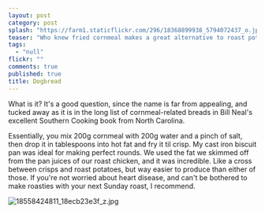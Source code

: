 ```yaml
---
layout: post
category: post
splash: "https://farm1.staticflickr.com/296/18368899938_5794072437_o.jpg"
teaser: "Who knew fried cornmeal makes a great alternative to roast potatoes?"
tags: 
  - "null"
flickr: ""
comments: true
published: true
title: Dogbread
---
```


What is it? It's a good question, since the name is far from appealing, and tucked away as it is in the long list of cornmeal-related breads in Bill Neal's excellent Southern Cooking book from North Carolina.

Essentially, you mix 200g cornmeal with 200g water and a pinch of salt, then drop it in tablespoons into hot fat and fry it til crisp. My cast iron biscuit pan was ideal for making perfect rounds. We used the fat we skimmed off from the pan juices of our roast chicken, and it was incredible. Like a cross between crisps and roast potatoes, but way easier to produce than either of those. If you're not worried about heart disease, and can't be bothered to make roasties with your next Sunday roast, I recommend.

![18558424811_18ecb23e3f_z.jpg]({{site.baseurl}}/media/18558424811_18ecb23e3f_z.jpg)


